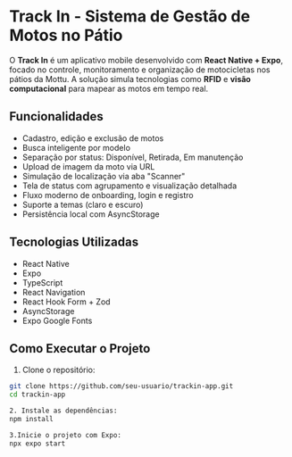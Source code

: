# Track In - Sistema de Gestão de Motos no Pátio

O **Track In** é um aplicativo mobile desenvolvido com **React Native + Expo**, focado no controle, monitoramento e organização de motocicletas nos pátios da Mottu. A solução simula tecnologias como **RFID** e **visão computacional** para mapear as motos em tempo real.

## Funcionalidades

- Cadastro, edição e exclusão de motos
- Busca inteligente por modelo
- Separação por status: Disponível, Retirada, Em manutenção
- Upload de imagem da moto via URL
- Simulação de localização via aba "Scanner"
- Tela de status com agrupamento e visualização detalhada
- Fluxo moderno de onboarding, login e registro
- Suporte a temas (claro e escuro)
- Persistência local com AsyncStorage

## Tecnologias Utilizadas

- React Native
- Expo
- TypeScript
- React Navigation
- React Hook Form + Zod
- AsyncStorage
- Expo Google Fonts

## Como Executar o Projeto

1. Clone o repositório:

```bash
git clone https://github.com/seu-usuario/trackin-app.git
cd trackin-app

2. Instale as dependências:
npm install

3.Inicie o projeto com Expo:
npx expo start



